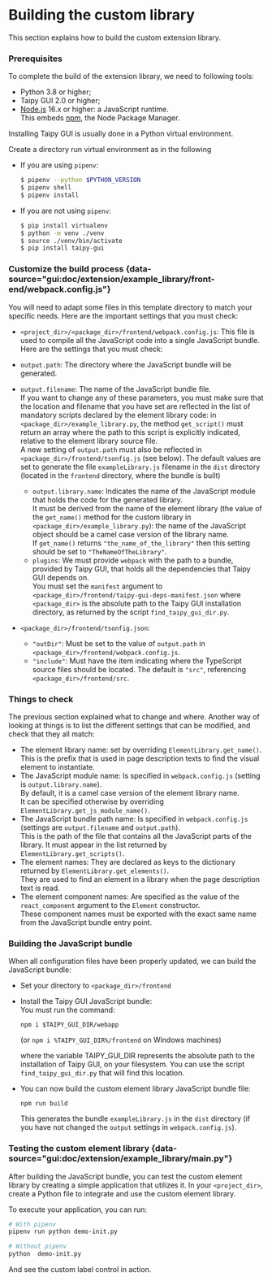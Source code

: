 # Building the custom library

This section explains how to build the custom extension library.

### Prerequisites

To complete the build of the extension library, we need to following tools:

- Python 3.8 or higher;
- Taipy GUI 2.0 or higher;
- [Node.js](https://nodejs.org/en/) 16.x or higher: a JavaScript runtime.<br/>
  This embeds [npm](https://www.npmjs.com/), the Node Package Manager.

Installing Taipy GUI is usually done in a Python virtual environment.

Create a directory run virtual environment as in the following

- If you are using `pipenv`:
   ```sh
   $ pipenv --python $PYTHON_VERSION
   $ pipenv shell
   $ pipenv install
   ```

- If you are not using `pipenv`:
   ```sh
   $ pip install virtualenv
   $ python -m venv ./venv
   $ source ./venv/bin/activate
   $ pip install taipy-gui
   ```

### Customize the build process {data-source="gui:doc/extension/example_library/front-end/webpack.config.js"}

You will need to adapt some files in this template directory to match your specific
needs. Here are the important settings that you must check:

- `<project_dir>/<package_dir>/frontend/webpack.config.js`: This file is used to compile all the JavaScript
  code into a single JavaScript bundle.<br/>
  Here are the settings that you must check:
- `output.path`: The directory where the JavaScript bundle will be generated.
- `output.filename`: The name of the JavaScript bundle file.<br/>
  If you want to change any of these parameters, you must make sure that the location
  and filename that you have set are reflected in the list of mandatory scripts declared
  by the element library code: in `<package_dir>/example_library.py`, the method
  `get_script()` must return an array where the path to this script is explicitly
  indicated, relative to the element library source file.<br/>
  A new setting of `output.path` must also be reflected in
  `<package_dir>/frontend/tsonfig.js` (see below).
  The default values are set to generate the file `exampleLibrary.js` filename in the `dist` directory
  (located in the `frontend` directory, where the bundle is built)

  - `output.library.name`: Indicates the name of the JavaScript module that holds the code
    for the generated library.</br>
    It must be derived from the name of the element library (the value of the `get_name()`
    method for the custom library in `<package_dir>/example_library.py`): the name of the
    JavaScript object should be a camel case version of the library name.<br/>
    If `get_name()` returns `"the_name_of_the_library"` then this setting should be set
    to `"TheNameOfTheLibrary"`.
  - `plugins`: We must provide `webpack` with the path to a bundle, provided by Taipy GUI,
    that holds all the dependencies that Taipy GUI depends on.<br/>
    You must set the `manifest` argument to
    `<package_dir>/frontend/taipy-gui-deps-manifest.json` where `<package_dir>` is the
    absolute path to the Taipy GUI installation directory, as returned by the script
    `find_taipy_gui_dir.py`.
- `<package_dir>/frontend/tsonfig.json`:
   - `"outDir"`: Must be set to the value of `output.path` in
     `<package_dir>/frontend/webpack.config.js`.
   - `"include"`: Must have the item indicating where the TypeScript source files should
     be located. The default is `"src"`, referencing `<package_dir>/frontend/src`.

### Things to check

The previous section explained what to change and where.
Another way of looking at things is to list the different settings that can be
modified, and check that they all match:

- The element library name: set by overriding `ElementLibrary.get_name()`.<br/>
  This is the prefix that is used in page description texts to find the visual
  element to instantiate.
- The JavaScript module name: Is specified in `webpack.config.js` (setting is
  `output.library.name`).<br/>
  By default, it is a camel case version of the element library name.<br/>
  It can be specified otherwise by overriding `ElementLibrary.get_js_module_name()`.
- The JavaScript bundle path name: Is specified in `webpack.config.js` (settings are
  `output.filename` and `output.path`).<br/>
  This is the path of the file that contains all the JavaScript parts of the library. It
  must appear in the list returned by `ElementLibrary.get_scripts()`.
- The element names: They are declared as keys to the dictionary returned by
  `ElementLibrary.get_elements()`.<br/>
  They are used to find an element in a library when the page description text is
  read.
- The element component names: Are specified as the value of the `react_component`
  argument to the `Element` constructor.<br/>
  These component names must be exported with the exact same name from the JavaScript
  bundle entry point.

### Building the JavaScript bundle

When all configuration files have been properly updated, we can build the
JavaScript bundle:

- Set your directory to `<package_dir>/frontend`
- Install the Taipy GUI JavaScript bundle:<br/>
  You must run the command:
  ```
  npm i $TAIPY_GUI_DIR/webapp
  ```
  (or `npm i %TAIPY_GUI_DIR%/frontend` on Windows machines)

  where the variable TAIPY_GUI_DIR represents the absolute path to the installation
  of Taipy GUI, on your filesystem. You can use the script `find_taipy_gui_dir.py`
  that will find this location.
- You can now build the custom element library JavaScript bundle file:
  ```
  npm run build
  ```
  This generates the bundle `exampleLibrary.js` in the `dist` directory (if you have not changed
  the `output` settings in `webpack.config.js`).

### Testing the custom element library {data-source="gui:doc/extension/example_library/main.py"}

After building the JavaScript bundle, you can test the custom element library by creating a simple application that utilizes it.
In your `<project_dir>`, create a Python file to integrate and use the custom element library.

To execute your application, you can run:
   ```bash
   # With pipenv
   pipenv run python demo-init.py

   # Without pipenv
   python  demo-init.py
   ```

And see the custom label control in action.
